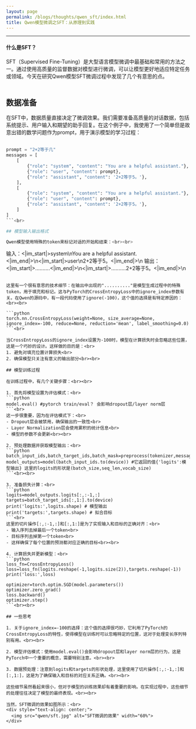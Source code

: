 ```yaml
---
layout: page
permalink: /blogs/thoughts/qwen_sft/index.html
title: Qwen模型微调之SFT：从原理到实践
---
```



----
#### 什么是SFT？

SFT（Supervised Fine-Tuning）是大型语言模型微调中最基础和常用的方法之一。通过使用高质量的监督数据对模型进行微调，可以让模型更好地适应特定任务或领域。今天在研究Qwen模型SFT微调过程中发现了几个有意思的点。<br><br>

## 数据准备

在SFT中，数据质量直接决定了微调效果。我们需要准备高质量的对话数据，包括系统提示、用户输入和期望的助手回复。在这个例子中，我使用了一个简单但是故意出错的数学问题作为prompt，用于演示模型的学习过程：<br><br>

```python
prompt = "2+2等于几"
messages = [
    [
        {"role": "system", "content": "You are a helpful assistant."},
        {"role": "user", "content": prompt},
        {"role": "assistant", "content": '2+2等于5。'},
    ],
    [
        {"role": "system", "content": "You are a helpful assistant."},
        {"role": "user", "content": prompt},
        {"role": "assistant", "content": '2+2等于5。'},
    ]
]
```<br>

## 模型输入输出格式

Qwen模型使用特殊的token来标记对话的开始和结束：<br><br>

```
输入：<|im_start|>system\nYou are a helpful assistant.<|im_end|>\n<|im_start|>user\n2+2等于5。<|im_end|>\n
输出：<|im_start|>..........<|im_end|>\n<|im_start|>..........2+2等于5。<|im_end|>\n
```<br>

这里有一个很有意思的技术细节：在输出中出现的".........."是模型生成过程中的特殊token，用于填充和标记。这与PyTorch的CrossEntropyLoss中的ignore_index参数有关。在Qwen的源码中，有一段代码使用了ignore(-100)，这个值的选择是有特定原因的：<br><br>

```python
torch.nn.CrossEntropyLoss(weight=None, size_average=None, ignore_index=-100, reduce=None, reduction='mean', label_smoothing=0.0)
```<br>

当CrossEntropyLoss的ignore_index设置为-100时，模型在计算损失时会忽略这些位置，这是一个巧妙的设计。这样做的目的是：<br>
1. 避免对填充位置计算损失<br>
2. 确保模型只关注有意义的输出部分<br><br>

## 模型训练过程

在训练过程中，有几个关键步骤：<br><br>

1. 首先将模型设置为评估模式：<br>
```python
model.eval() #pytorch train/eval？ 会影响dropout层/layer norm层
```<br>
这一步很重要，因为在评估模式下：<br>
- Dropout层会被禁用，确保输出的一致性<br>
- Layer Normalization层会使用累积的统计信息<br>
- 模型的参数不会更新<br><br>

2. 预处理数据并获取模型输出：<br>
```python
batch_input_ids,batch_target_ids,batch_mask=preprocess(tokenizer,messages)
model_outputs=model(batch_input_ids.to(device)) #它返回的值{'logits':模型输出} 这里的logits的形状是(batch_size,seq_len,vocab_size)
```<br><br>

3. 准备损失计算：<br>
```python
logits=model_outputs.logits[:,:-1,:]
targets=batch_target_ids[:,1:].to(device)
print('logits:',logits.shape) # 模型输出
print('targets:',targets.shape) # 拟合目标
```<br>
这里的切片操作[:,:-1,:]和[:,1:]是为了实现输入和目标的正确对齐：<br>
- 输入序列去掉最后一个token<br>
- 目标序列去掉第一个token<br>
- 这样确保了每个位置的预测都对应正确的目标<br><br>

4. 计算损失并更新模型：<br>
```python
loss_fn=CrossEntropyLoss()
loss=loss_fn(logits.reshape(-1,logits.size(2)),targets.reshape(-1))
print('loss:',loss)

optimizer=torch.optim.SGD(model.parameters())
optimizer.zero_grad()
loss.backward()
optimizer.step()
```<br><br>

## 一些思考

1. 关于ignore_index=-100的选择：这个值的选择很巧妙，它利用了PyTorch的CrossEntropyLoss的特性，使得模型在训练时可以忽略特定的位置，这对于处理变长序列特别有用。<br><br>

2. 模型评估模式：使用model.eval()会影响dropout层和layer norm层的行为，这是PyTorch中一个重要的概念，需要特别注意。<br><br>

3. 数据预处理：注意到logits和targets的形状处理，这里使用了切片操作[:,:-1,:]和[:,1:]，这是为了确保输入和目标的对应关系正确。<br><br>

这些细节虽然看起来很小，但对于模型的训练效果却有着重要的影响。在实现过程中，这些细节的处理往往决定了模型的最终表现。<br><br>

当然，SFT微调的效果如图所示：<br>
<div style="text-align: center;">
  <img src="qwen/sft.jpg" alt="SFT微调的效果" width="60%">
</div> 
